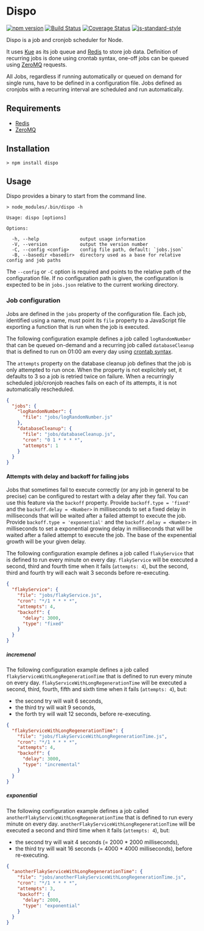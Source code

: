# Dispo

[![npm version](https://badge.fury.io/js/dispo.svg)](https://badge.fury.io/js/dispo) [![Build Status](https://travis-ci.org/gonsfx/dispo.svg?branch=master)](https://travis-ci.org/gonsfx/dispo) [![Coverage Status](https://coveralls.io/repos/github/gonsfx/dispo/badge.svg?branch=master)](https://coveralls.io/github/gonsfx/dispo?branch=master) [![js-standard-style](https://img.shields.io/badge/code%20style-standard-brightgreen.svg)](http://standardjs.com/)

Dispo is a job and cronjob scheduler for Node.

It uses [Kue](https://github.com/Automattic/kue) as its job queue and [Redis](http://redis.io/) to store job data. Definition of recurring jobs is done using crontab syntax, one-off jobs can be queued using [ZeroMQ](http://zeromq.org/) requests.

All Jobs, regardless if running automatically or queued on demand for single runs, have to be defined in a configuration file. Jobs defined as cronjobs with a recurring interval are scheduled and run automatically.

## Requirements

- [Redis](http://redis.io/)
- [ZeroMQ](http://zeromq.org/)

## Installation

```
> npm install dispo
```

## Usage

Dispo provides a binary to start from the command line.

```
> node_modules/.bin/dispo -h

Usage: dispo [options]

Options:

  -h, --help               output usage information
  -V, --version            output the version number
  -C, --config <config>    config file path, default: `jobs.json`
  -B, --basedir <basedir>  directory used as a base for relative config and job paths
```

The `--config` or `-C` option is required and points to the relative path of the configuration file. If no configuration path is given, the configuration is expected to be in `jobs.json` relative to the current working directory.

### Job configuration

Jobs are defined in the `jobs` property of the configuration file. Each job, identified using a name, must point its `file` property to a JavaScript file exporting a function that is run when the job is executed.

The following configuration example defines a job called `logRandomNumber` that can be queued on-demand and a recurring job called `databaseCleanup` that is defined to run on 01:00 am every day using [crontab syntax](https://en.wikipedia.org/wiki/Cron).

The `attempts` property on the database cleanup job defines that the job is only attempted to run once. When the property is not explicitely set, it defaults to 3 so a job is retried twice on failure. When a recurringly scheduled job/cronjob reaches fails on each of its attempts, it is not automatically rescheduled.

```json
{
  "jobs": {
    "logRandomNumber": {
      "file": "jobs/logRandomNumber.js"
    },
    "databaseCleanup": {
      "file": "jobs/databaseCleanup.js",
      "cron": "0 1 * * * *",
      "attempts": 1
    }
  }
}
```

#### Attempts with delay and backoff for failing jobs

Jobs that sometimes fail to execute correctly (or any job in general to be precise) can be configured to restart with a delay after they fail. You can use this feature via the `backoff` property.
Provide `backoff.type = 'fixed'` and the `backoff.delay = <Number>` in milliseconds to set a fixed delay in milliseconds that will be waited after a failed attempt to execute the job.
Provide `backoff.type = 'exponential'` and the `backoff.delay = <Number>` in milliseconds to set a exponential growing delay in milliseconds that will be waited after a failed attempt to execute the job. The base of the expenential growth will be your given delay.

The following configuration example defines a job called `flakyService` that is defined to run every minute on every day.
`flakyService` will be executed a second, third and fourth time when it fails (`attempts: 4`), but the second, third and fourth try will each wait 3 seconds before re-executing.

```json
{
  "flakyService": {
    "file": "jobs/flakyService.js",
    "cron": "*/1 * * * *",
    "attempts": 4,
    "backoff": {
      "delay": 3000,
      "type": "fixed"
    }
  }
}
```

##### incremenal

The following configuration example defines a job called `flakyServiceWithLongRegenerationTime` that is defined to run every minute on every day.
`flakyServiceWithLongRegenerationTime` will be executed a second, third, fourth, fifth and sixth time when it fails (`attempts: 4`), but:
- the second try will wait 6 seconds,
- the third try will wait 9 seconds,
- the forth try will wait 12 seconds,
before re-executing.

```json
{
  "flakyServiceWithLongRegenerationTime": {
    "file": "jobs/flakyServiceWithLongRegenerationTime.js",
    "cron": "*/1 * * * *",
    "attempts": 4,
    "backoff": {
      "delay": 3000,
      "type": "incremental"
    }
  }
}
```

##### exponential

The following configuration example defines a job called `anotherFlakyServiceWithLongRegenerationTime` that is defined to run every minute on every day.
`anotherFlakyServiceWithLongRegenerationTime` will be executed a second and third time when it fails (`attempts: 4`), but:
- the second try will wait 4 seconds (= 2000 * 2000 milliseconds),
- the third try will wait 16 seconds (= 4000 * 4000 milliseconds),
before re-executing.

```json
{
  "anotherFlakyServiceWithLongRegenerationTime": {
    "file": "jobs/anotherFlakyServiceWithLongRegenerationTime.js",
    "cron": "*/1 * * * *",
    "attempts": 3,
    "backoff": {
      "delay": 2000,
      "type": "exponential"
    }
  }
}
```

